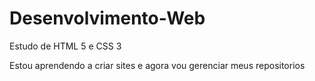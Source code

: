 # Desenvolvimento-Web
 Estudo de HTML 5 e CSS 3

Estou aprendendo a criar sites e agora vou gerenciar meus repositorios 
